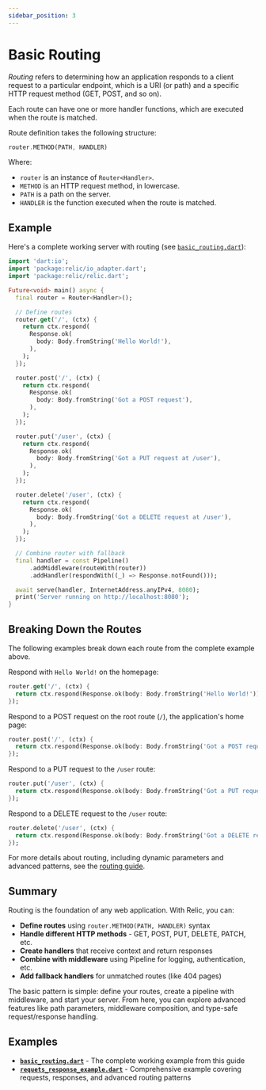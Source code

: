 ```yaml
---
sidebar_position: 3
---
```


# Basic Routing

_Routing_ refers to determining how an application responds to a client request to a particular endpoint, which is a URI (or path) and a specific HTTP request method (GET, POST, and so on).

Each route can have one or more handler functions, which are executed when the route is matched.

Route definition takes the following structure:

```dart
router.METHOD(PATH, HANDLER)
```

Where:

- `router` is an instance of `Router<Handler>`.
- `METHOD` is an HTTP request method, in lowercase.
- `PATH` is a path on the server.
- `HANDLER` is the function executed when the route is matched.

## Example

Here's a complete working server with routing (see [`basic_routing.dart`](https://github.com/serverpod/relic/blob/main/example/basic_routing.dart)):

```dart
import 'dart:io';
import 'package:relic/io_adapter.dart';
import 'package:relic/relic.dart';

Future<void> main() async {
  final router = Router<Handler>();

  // Define routes
  router.get('/', (ctx) {
    return ctx.respond(
      Response.ok(
        body: Body.fromString('Hello World!'),
      ),
    );
  });

  router.post('/', (ctx) {
    return ctx.respond(
      Response.ok(
        body: Body.fromString('Got a POST request'),
      ),
    );
  });

  router.put('/user', (ctx) {
    return ctx.respond(
      Response.ok(
        body: Body.fromString('Got a PUT request at /user'),
      ),
    );
  });

  router.delete('/user', (ctx) {
    return ctx.respond(
      Response.ok(
        body: Body.fromString('Got a DELETE request at /user'),
      ),
    );
  });

  // Combine router with fallback
  final handler = const Pipeline()
      .addMiddleware(routeWith(router))
      .addHandler(respondWith((_) => Response.notFound()));

  await serve(handler, InternetAddress.anyIPv4, 8080);
  print('Server running on http://localhost:8080');
}
```

## Breaking Down the Routes

The following examples break down each route from the complete example above.

Respond with `Hello World!` on the homepage:

```dart
router.get('/', (ctx) {
  return ctx.respond(Response.ok(body: Body.fromString('Hello World!')));
});
```

Respond to a POST request on the root route (`/`), the application's home page:

```dart
router.post('/', (ctx) {
  return ctx.respond(Response.ok(body: Body.fromString('Got a POST request')));
});
```

Respond to a PUT request to the `/user` route:

```dart
router.put('/user', (ctx) {
  return ctx.respond(Response.ok(body: Body.fromString('Got a PUT request at /user')));
});
```

Respond to a DELETE request to the `/user` route:

```dart
router.delete('/user', (ctx) {
  return ctx.respond(Response.ok(body: Body.fromString('Got a DELETE request at /user')));
});
```

For more details about routing, including dynamic parameters and advanced patterns, see the [routing guide](../guides/routing).

## Summary

Routing is the foundation of any web application. With Relic, you can:

- **Define routes** using `router.METHOD(PATH, HANDLER)` syntax
- **Handle different HTTP methods** - GET, POST, PUT, DELETE, PATCH, etc.
- **Create handlers** that receive context and return responses
- **Combine with middleware** using Pipeline for logging, authentication, etc.
- **Add fallback handlers** for unmatched routes (like 404 pages)

The basic pattern is simple: define your routes, create a pipeline with middleware, and start your server. From here, you can explore advanced features like path parameters, middleware composition, and type-safe request/response handling.

## Examples

- **[`basic_routing.dart`](https://github.com/serverpod/relic/blob/main/example/basic_routing.dart)** - The complete working example from this guide
- **[`requets_response_example.dart`](https://github.com/serverpod/relic/blob/main/example/requets_response_example.dart)** - Comprehensive example covering requests, responses, and advanced routing patterns

